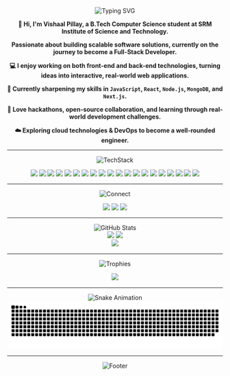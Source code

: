 <div align="center">
    <img src="https://readme-typing-svg.herokuapp.com?font=Fira+Code&size=32&duration=2800&pause=2000&color=669DB3&center=true&vCenter=true&width=600&lines=Hiring+Me?" alt="Typing SVG" />
</div>

<div align="center">
    
**👋 Hi, I'm Vishaal Pillay, a B.Tech Computer Science student at SRM Institute of Science and Technology.**

**Passionate about building scalable software solutions, currently on the journey to become a Full-Stack Developer.**

</div>

<div align="center">
    
**💻 I enjoy working on both front-end and back-end technologies, turning ideas into interactive, real-world web applications.**

**🌟 Currently sharpening my skills in `JavaScript`, `React`, `Node.js`, `MongoDB`, and `Next.js`.**

**🚀 Love hackathons, open-source collaboration, and learning through real-world development challenges.**

**☁️ Exploring cloud technologies & DevOps to become a well-rounded engineer.**

</div>

---

<div align="center">
    <img src="https://readme-typing-svg.herokuapp.com?font=Fira+Code&size=28&duration=0000&pause=0000&color=669DB3&center=true&vCenter=true&width=400&lines=⚒️+TechStack" alt="TechStack" />
</div>

<p align="center">
  <img src="https://img.shields.io/badge/C-669DB3?style=for-the-badge&logo=c&logoColor=F0F6F7"/>
  <img src="https://img.shields.io/badge/C++-FF4F58?style=for-the-badge&logo=c%2B%2B&logoColor=F0F6F7"/>
  <img src="https://img.shields.io/badge/Java-669DB3?style=for-the-badge&logo=openjdk&logoColor=F0F6F7"/>
  <img src="https://img.shields.io/badge/JavaScript-FF4F58?style=for-the-badge&logo=javascript&logoColor=F0F6F7"/>
  <img src="https://img.shields.io/badge/Python-669DB3?style=for-the-badge&logo=python&logoColor=F0F6F7"/>
  <img src="https://img.shields.io/badge/HTML5-FF4F58?style=for-the-badge&logo=html5&logoColor=F0F6F7"/>
  <img src="https://img.shields.io/badge/CSS3-669DB3?style=for-the-badge&logo=css3&logoColor=F0F6F7"/>
  <img src="https://img.shields.io/badge/React-FF4F58?style=for-the-badge&logo=react&logoColor=F0F6F7"/>
  <img src="https://img.shields.io/badge/Tailwind_CSS-669DB3?style=for-the-badge&logo=tailwind-css&logoColor=F0F6F7"/>
  <img src="https://img.shields.io/badge/Node.js-FF4F58?style=for-the-badge&logo=node.js&logoColor=F0F6F7"/>
  <img src="https://img.shields.io/badge/Express.js-669DB3?style=for-the-badge&logo=express&logoColor=F0F6F7"/>
  <img src="https://img.shields.io/badge/MongoDB-FF4F58?style=for-the-badge&logo=mongodb&logoColor=F0F6F7"/>
  <img src="https://img.shields.io/badge/MySQL-669DB3?style=for-the-badge&logo=mysql&logoColor=F0F6F7"/>
  <img src="https://img.shields.io/badge/Next.js-FF4F58?style=for-the-badge&logo=next.js&logoColor=F0F6F7"/>
  <img src="https://img.shields.io/badge/Git-669DB3?style=for-the-badge&logo=git&logoColor=F0F6F7"/>
  <img src="https://img.shields.io/badge/GitHub-FF4F58?style=for-the-badge&logo=github&logoColor=F0F6F7"/>
  <img src="https://img.shields.io/badge/VS_Code-669DB3?style=for-the-badge&logo=visual%20studio%20code&logoColor=F0F6F7"/>
  <img src="https://img.shields.io/badge/Postman-FF4F58?style=for-the-badge&logo=postman&logoColor=F0F6F7"/>
  <img src="https://img.shields.io/badge/TensorFlow-669DB3?style=for-the-badge&logo=tensorflow&logoColor=F0F6F7"/>
  <img src="https://img.shields.io/badge/PyTorch-FF4F58?style=for-the-badge&logo=PyTorch&logoColor=F0F6F7"/>
</p>

---

<div align="center">
    <img src="https://readme-typing-svg.herokuapp.com?font=Fira+Code&size=28&duration=3000&pause=1000&color=669DB3&center=true&vCenter=true&width=400&lines=🌐+Connect+with+Me" alt="Connect" />
</div>

<p align="center">
  <a href="https://www.instagram.com/vishaal.pillay/"><img src="https://img.shields.io/badge/Instagram-669DB3?style=for-the-badge&logo=instagram&logoColor=F0F6F7" /></a>
  <a href="https://www.linkedin.com/in/vishaal-pillay-a63527348/"><img src="https://img.shields.io/badge/LinkedIn-FF4F58?style=for-the-badge&logo=linkedin&logoColor=F0F6F7" /></a>
  <a href="mailto:vishaalpillay18@gmail.com"><img src="https://img.shields.io/badge/Gmail-669DB3?style=for-the-badge&logo=gmail&logoColor=F0F6F7" /></a>
</p>

---

<div align="center">
    <img src="https://readme-typing-svg.herokuapp.com?font=Fira+Code&size=28&duration=3000&pause=1000&color=669DB3&center=true&vCenter=true&width=400&lines=📊+GitHub+Stats" alt="GitHub Stats" />
</div>

<div align="center">
  <img width="48%" src="https://github-readme-stats.vercel.app/api?username=VishaalPillay&show_icons=true&theme=radical&hide_border=true&bg_color=0d1117&title_color=669DB3&icon_color=FF4F58&text_color=A89C94" />
  <img width="48%" src="https://nirzak-streak-stats.vercel.app/?user=VishaalPillay&theme=radical&hide_border=true&background=0d1117&ring=669DB3&fire=FF4F58&currStreakLabel=669DB3&sideLabels=669DB3&currStreakNum=A89C94&sideNums=A89C94" />
</div>

<div align="center">
  <img width="48%" src="https://github-readme-stats.vercel.app/api/top-langs/?username=VishaalPillay&layout=compact&theme=radical&hide_border=true&bg_color=0d1117&title_color=669DB3&text_color=A89C94" />
</div>

---

<div align="center">
    <img src="https://readme-typing-svg.herokuapp.com?font=Fira+Code&size=28&duration=3000&pause=1000&color=669DB3&center=true&vCenter=true&width=450&lines=🏆+GitHub+Trophies" alt="Trophies" />
</div>

<p align="center">
  <img src="https://github-profile-trophy.vercel.app/?username=VishaalPillay&theme=radical&no-frame=true&no-bg=true&margin-w=4&column=7" />
</p>

---

<div align="center">
    <img src="https://readme-typing-svg.herokuapp.com?font=Fira+Code&size=28&duration=3000&pause=1000&color=669DB3&center=true&vCenter=true&width=600&lines=🐍+Contribution+Snake" alt="Snake Animation" />
</div>

<picture>
  <source media="(prefers-color-scheme: dark)" srcset="https://raw.githubusercontent.com/VishaalPillay/VishaalPillay/output/github-snake-dark.svg" />
  <source media="(prefers-color-scheme: light)" srcset="https://raw.githubusercontent.com/VishaalPillay/VishaalPillay/output/github-snake.svg" />
  <img alt="github-snake" src="https://raw.githubusercontent.com/VishaalPillay/VishaalPillay/output/github-snake.svg" />
</picture>

---

<div align="center">
    <img src="https://readme-typing-svg.herokuapp.com?font=Fira+Code&size=18&duration=4000&pause=2000&color=A89C94&center=true&vCenter=true&width=700&lines=Thanks+for+visiting!" alt="Footer" />
</div>
